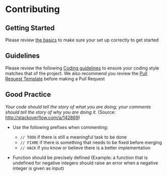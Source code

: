 # Contributing

## Getting Started

Please review [the basics](BASICS/) to make sure your set up correctly to get started

## Guidelines

Please review the following [Coding guidelines](CONTRIBUTING.md) to ensure your coding style matches that of the project. We also recommend you review the [Pull Request Template](PULL_REQUEST_TEMPLATE.md) before making a Pull Request

## Good Practice

_Your code should tell the story of what you are doing; your comments should tell the story of why you are doing it._
(Source: http://stackoverflow.com/a/142869)

- Use the following prefixes when commenting:
  - `// TODO` if there is still a meaningful task to be done
  - `// FIXME` if there is something that needs to be fixed before merging
  - `// HACK` if you know or believe there is a better implementation

- Function should be precisely defined (Example: a function that is undefined for negative integers should raise an error when a negative integer is given as input)
